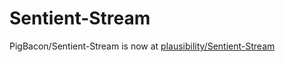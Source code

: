 Sentient-Stream
===============

PigBacon/Sentient-Stream is now at [plausibility/Sentient-Stream](https://github.com/plausibility/Sentient-Stream)
